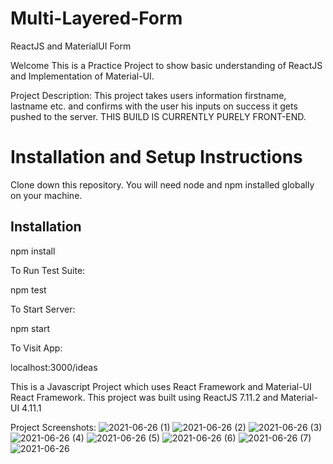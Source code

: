 # Multi-Layered-Form
ReactJS and MaterialUI Form 

Welcome This is a Practice Project to show basic understanding of ReactJS and Implementation of Material-UI.

Project Description: 
This project takes users information firstname, lastname etc. and confirms with the user his inputs on success it gets pushed to the server. THIS BUILD IS CURRENTLY PURELY FRONT-END.

<h1>Installation and Setup Instructions</h1>
Clone down this repository. You will need node and npm installed globally on your machine.

<h2>Installation</h2>

npm install

To Run Test Suite:

npm test

To Start Server:

npm start

To Visit App:

localhost:3000/ideas

This is a Javascript Project which uses React Framework and Material-UI React Framework.
This project was built using ReactJS 7.11.2 and Material-UI 4.11.1


Project Screenshots:
![2021-06-26 (1)](https://user-images.githubusercontent.com/77567403/123517347-4ef25280-d655-11eb-9ba5-72a57e537b83.png)
![2021-06-26 (2)](https://user-images.githubusercontent.com/77567403/123517350-5154ac80-d655-11eb-9096-622b77a5befa.png)
![2021-06-26 (3)](https://user-images.githubusercontent.com/77567403/123517351-5285d980-d655-11eb-98dc-9565a541971c.png)
![2021-06-26 (4)](https://user-images.githubusercontent.com/77567403/123517353-53b70680-d655-11eb-8d36-d6b7c89f04ca.png)
![2021-06-26 (5)](https://user-images.githubusercontent.com/77567403/123517354-54e83380-d655-11eb-82cc-86a57d63f5ba.png)
![2021-06-26 (6)](https://user-images.githubusercontent.com/77567403/123517356-5580ca00-d655-11eb-96d9-35c1723c98b6.png)
![2021-06-26 (7)](https://user-images.githubusercontent.com/77567403/123517359-56b1f700-d655-11eb-8c9d-55e9d5120538.png)
![2021-06-26](https://user-images.githubusercontent.com/77567403/123517361-57e32400-d655-11eb-84be-b9188cb88923.png)
